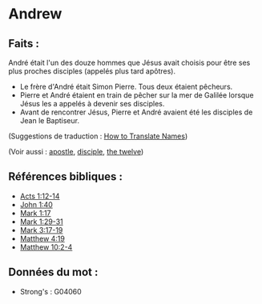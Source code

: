 # Andrew

## Faits :

André était l'un des douze hommes que Jésus avait choisis pour être ses plus proches disciples (appelés plus tard apôtres).

* Le frère d'André était Simon Pierre. Tous deux étaient pêcheurs.
* Pierre et André étaient en train de pêcher sur la mer de Galilée lorsque Jésus les a appelés à devenir ses disciples.
* Avant de rencontrer Jésus, Pierre et André avaient été les disciples de Jean le Baptiseur.

(Suggestions de traduction : [How to Translate Names](rc://en/ta/man/translate/translate-names))

(Voir aussi : [apostle](../kt/apostle.md), [disciple](../kt/disciple.md), [the twelve](../kt/thetwelve.md))

## Références bibliques :

* [Acts 1:12-14](rc://en/tn/help/act/01/12)
* [John 1:40](rc://en/tn/help/jhn/01/40)
* [Mark 1:17](rc://en/tn/help/mrk/01/17)
* [Mark 1:29-31](rc://en/tn/help/mrk/01/29)
* [Mark 3:17-19](rc://en/tn/help/mrk/03/17)
* [Matthew 4:19](rc://en/tn/help/mat/04/19)
* [Matthew 10:2-4](rc://en/tn/help/mat/10/02)

## Données du mot :

* Strong's : G04060
